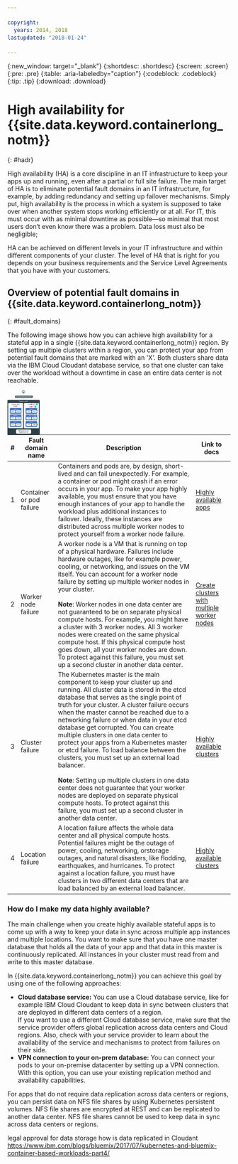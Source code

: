 ```yaml
---

copyright:
  years: 2014, 2018
lastupdated: "2018-01-24"

---
```


{:new_window: target="_blank"}
{:shortdesc: .shortdesc}
{:screen: .screen}
{:pre: .pre}
{:table: .aria-labeledby="caption"}
{:codeblock: .codeblock}
{:tip: .tip}
{:download: .download}


# High availability for {{site.data.keyword.containerlong_notm}}
{: #hadr}

High availability (HA) is a core discipline in an IT infrastructure to keep your apps up and running, even after a partial or full site failure. The main target of HA is to eliminate potential fault domains in an IT infrastructure, for example, by adding redundancy and setting up failover mechanisms. Simply put, high availability is the process in which a system is supposed to take over when another system stops working efficiently or at all.  For IT, this must occur with as minimal downtime as possible—so minimal that most users don’t even know there was a problem.  Data loss must also be negligible; 

HA can be achieved on different levels in your IT infrastructure and within different components of your cluster. The level of HA that is right for you depends on your business requirements and the Service Level Agreements that you have with your customers.  

## Overview of potential fault domains in {{site.data.keyword.containerlong_notm}}
{: #fault_domains}

The following image shows how you can achieve high availability for a stateful app in a single {{site.data.keyword.containerlong_notm}} region. By setting up multiple clusters within a region, you can protect your app from potential fault domains that are marked with an 'X'. Both clusters share data via the IBM Cloud Cloudant database service, so that one cluster can take over the workload without a downtime in case an entire data center is not reachable. 

<img src="images/cs_cluster_ha.png" style="height: 100px; border-style: none;" height="500" align="left" alt="Overview of fault domains in a high availability cluster within an {{site.data.keyword.containershort_notm}} region."/>

<p></p>

|#|Fault domain name|Description|Link to docs
|---|---|---|---|
1|Container or pod failure|Containers and pods are, by design, short-lived and can fail unexpectedly. For example, a container or pod might crash if an error occurs in your app. To make your app highly available, you must ensure that you have enough instances of your app to handle the workload plus additional instances to failover. Ideally, these instances are distributed across multiple worker nodes to protect yourself from a worker node failure.|[Highly available apps](cs_app.html#highly_available_apps)|
2|Worker node failure|A worker node is a VM that is running on top of a physical hardware. Failures include hardware outages, like for example power, cooling, or networking, and issues on the VM itself. You can account for a worker node failure by setting up multiple worker nodes in your cluster. <br/><br/>**Note**: Worker nodes in one data center are not guaranteed to be on separate physical compute hosts. For example, you might have a cluster with 3 worker nodes. All 3 worker nodes were created on the same physical compute host. If this physical compute host goes down, all your worker nodes are down. To protect against this failure, you must set up a second cluster in another data center.|[Create clusters with multiple worker nodes](cs_cli_reference.html#cs_cluster_create)|
3|Cluster failure|The Kubernetes master is the main component to keep your cluster up and running. All cluster data is stored in the etcd database that serves as the single point of truth for your cluster. A cluster failure occurs when the master cannot be reached due to a networking failure or when data in your etcd database get corrupted. You can create multiple clusters in one data center to protect your apps from a Kubernetes master or etcd failure. To load balance between the clusters, you must set up an external load balancer. <br/><br/>**Note**: Setting up multiple clusters in one data center does not guarantee that your worker nodes are deployed on separate physical compute hosts. To protect against this failure, you must set up a second cluster in another data center. |[Highly available clusters](cs_clusters.html#planning_clusters)|
4|Location failure|A location failure affects the whole data center and all physical compute hosts. Potential failures might be the outage of power, cooling, networking, orstorage outages, and natural disasters, like flodding, earthquakes, and hurricanes. To protect against a location failure, you must have clusters in two different data centers that are load balanced by an external load balancer.|[Highly available clusters](cs_clusters.html#planning_clusters)|

### How do I make my data highly available?  
The main challenge when you create highly available stateful apps is to come up with a way to keep your data in sync across multiple app instances and multiple locations. You want to make sure that you have one master database that holds all the data of your app and that data in this master is continuously replicated. All instances in your cluster must read from and write to this master database.

In {{site.data.keyword.containerlong_notm}} you can achieve this goal by using one of the following approaches: <ul><li>**Cloud database service:** You can use a Cloud database service, like for example IBM Cloud Cloudant to keep data in sync between clusters that are deployed in different data centers of a region. <br/>If you want to use a different Cloud database service, make sure that the service provider offers global replication across data centers and Cloud regions. Also, check with your service provider to learn about the availability of the service and mechanisms to protect from failures on their side.</li><li>**VPN connection to your on-prem database:**  You can connect your pods to your on-premise datacenter by setting up a VPN connection. With this option, you can use your existing replication method and availability capabilities. </li></ul>

For apps that do not require data replication across data centers or regions, you can persist data on NFS file shares by using Kubernetes persistent volumes. NFS file shares are encrypted at REST and can be replicated to another data center. NFS file shares cannot be used to keep data in sync across data centers or regions. 

legal approval for data storage
how is data replicated in Cloudant
https://www.ibm.com/blogs/bluemix/2017/07/kubernetes-and-bluemix-container-based-workloads-part4/
